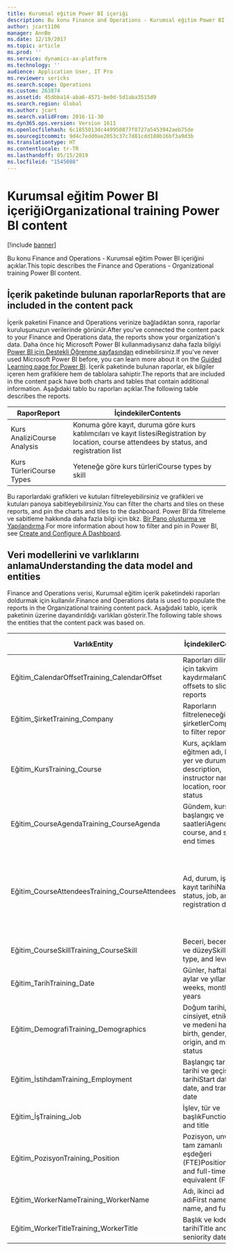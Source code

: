 ```yaml
---
title: Kurumsal eğitim Power BI içeriği
description: Bu konu Finance and Operations - Kurumsal eğitim Power BI içeriğini açıklar.
author: jcart1106
manager: AnnBe
ms.date: 12/19/2017
ms.topic: article
ms.prod: ''
ms.service: dynamics-ax-platform
ms.technology: ''
audience: Application User, IT Pro
ms.reviewer: sericks
ms.search.scope: Operations
ms.custom: 263874
ms.assetid: 45dbba14-aba6-4571-be0d-5d1aba3515d9
ms.search.region: Global
ms.author: jcart
ms.search.validFrom: 2016-11-30
ms.dyn365.ops.version: Version 1611
ms.openlocfilehash: 6c1855013dc449950877f8727a5453942aeb75de
ms.sourcegitcommit: 9d4c7edd0ae2053c37c7d81cdd180b16bf3a9d3b
ms.translationtype: HT
ms.contentlocale: tr-TR
ms.lasthandoff: 05/15/2019
ms.locfileid: "1545088"
---
```

# <a name="organizational-training-power-bi-content"></a><span data-ttu-id="7f264-103">Kurumsal eğitim Power BI içeriği</span><span class="sxs-lookup"><span data-stu-id="7f264-103">Organizational training Power BI content</span></span>

[!include [banner](../includes/banner.md)]

<span data-ttu-id="7f264-104">Bu konu Finance and Operations - Kurumsal eğitim Power BI içeriğini açıklar.</span><span class="sxs-lookup"><span data-stu-id="7f264-104">This topic describes the Finance and Operations - Organizational training Power BI content.</span></span>

## <a name="reports-that-are-included-in-the-content-pack"></a><span data-ttu-id="7f264-105">İçerik paketinde bulunan raporlar</span><span class="sxs-lookup"><span data-stu-id="7f264-105">Reports that are included in the content pack</span></span>
<span data-ttu-id="7f264-106">İçerik paketini Finance and Operations verinize bağladıktan sonra, raporlar kuruluşunuzun verilerinde görünür.</span><span class="sxs-lookup"><span data-stu-id="7f264-106">After you've connected the content pack to your Finance and Operations data, the reports show your organization's data.</span></span> <span data-ttu-id="7f264-107">Daha önce hiç Microsoft Power BI kullanmadıysanız daha fazla bilgiyi [Power BI için Destekli Öğrenme sayfasından](https://powerbi.microsoft.com/en-us/guided-learning/?WT.mc_id=PBIService_GetData) edinebilirsiniz.</span><span class="sxs-lookup"><span data-stu-id="7f264-107">If you've never used Microsoft Power BI before, you can learn more about it on the [Guided Learning page for Power BI](https://powerbi.microsoft.com/en-us/guided-learning/?WT.mc_id=PBIService_GetData).</span></span> <span data-ttu-id="7f264-108">İçerik paketinde bulunan raporlar, ek bilgiler içeren hem grafiklere hem de tablolara sahiptir.</span><span class="sxs-lookup"><span data-stu-id="7f264-108">The reports that are included in the content pack have both charts and tables that contain additional information.</span></span> <span data-ttu-id="7f264-109">Aşağıdaki tablo bu raporları açıklar.</span><span class="sxs-lookup"><span data-stu-id="7f264-109">The following table describes the reports.</span></span>

| <span data-ttu-id="7f264-110">Rapor</span><span class="sxs-lookup"><span data-stu-id="7f264-110">Report</span></span>          | <span data-ttu-id="7f264-111">İçindekiler</span><span class="sxs-lookup"><span data-stu-id="7f264-111">Contents</span></span>                                                                    |
|-----------------|-----------------------------------------------------------------------------|
| <span data-ttu-id="7f264-112">Kurs Analizi</span><span class="sxs-lookup"><span data-stu-id="7f264-112">Course Analysis</span></span> | <span data-ttu-id="7f264-113">Konuma göre kayıt, duruma göre kurs katılımcıları ve kayıt listesi</span><span class="sxs-lookup"><span data-stu-id="7f264-113">Registration by location, course attendees by status, and registration list</span></span> |
| <span data-ttu-id="7f264-114">Kurs Türleri</span><span class="sxs-lookup"><span data-stu-id="7f264-114">Course Types</span></span>    | <span data-ttu-id="7f264-115">Yeteneğe göre kurs türleri</span><span class="sxs-lookup"><span data-stu-id="7f264-115">Course types by skill</span></span>                                                       |

<span data-ttu-id="7f264-116">Bu raporlardaki grafikleri ve kutuları filtreleyebilirsiniz ve grafikleri ve kutuları panoya sabitleyebilirsiniz.</span><span class="sxs-lookup"><span data-stu-id="7f264-116">You can filter the charts and tiles on these reports, and pin the charts and tiles to the dashboard.</span></span> <span data-ttu-id="7f264-117">Power BI'da filtreleme ve sabitleme hakkında daha fazla bilgi için bkz. [Bir Pano oluşturma ve Yapılandırma](https://powerbi.microsoft.com/en-us/guided-learning/powerbi-learning-4-2-create-configure-dashboards).</span><span class="sxs-lookup"><span data-stu-id="7f264-117">For more information about how to filter and pin in Power BI, see [Create and Configure A Dashboard](https://powerbi.microsoft.com/en-us/guided-learning/powerbi-learning-4-2-create-configure-dashboards).</span></span>

## <a name="understanding-the-data-model-and-entities"></a><span data-ttu-id="7f264-118">Veri modellerini ve varlıklarını anlama</span><span class="sxs-lookup"><span data-stu-id="7f264-118">Understanding the data model and entities</span></span>
<span data-ttu-id="7f264-119">Finance and Operations verisi, Kurumsal eğitim içerik paketindeki raporları doldurmak için kullanılır.</span><span class="sxs-lookup"><span data-stu-id="7f264-119">Finance and Operations data is used to populate the reports in the Organizational training content pack.</span></span> <span data-ttu-id="7f264-120">Aşağıdaki tablo, içerik paketinin üzerine dayandırıldığı varlıkları gösterir.</span><span class="sxs-lookup"><span data-stu-id="7f264-120">The following table shows the entities that the content pack was based on.</span></span>

| <span data-ttu-id="7f264-121">Varlık</span><span class="sxs-lookup"><span data-stu-id="7f264-121">Entity</span></span>                    | <span data-ttu-id="7f264-122">İçindekiler</span><span class="sxs-lookup"><span data-stu-id="7f264-122">Contents</span></span>                                                         | <span data-ttu-id="7f264-123">Diğer varlıklarla ilişkiler</span><span class="sxs-lookup"><span data-stu-id="7f264-123">Relationships with other entities</span></span> |
|---------------------------|------------------------------------------------------------------|-----------------------------------|
| <span data-ttu-id="7f264-124">Eğitim\_CalendarOffset</span><span class="sxs-lookup"><span data-stu-id="7f264-124">Training\_CalendarOffset</span></span>  | <span data-ttu-id="7f264-125">Raporları dilimlemek için takvim kaydırmaları</span><span class="sxs-lookup"><span data-stu-id="7f264-125">Calendar offsets to slice reports</span></span>                                | <span data-ttu-id="7f264-126">Eğitim\_CourseAgenda, Eğitim\_CourseAttendees</span><span class="sxs-lookup"><span data-stu-id="7f264-126">Training\_CourseAgenda, Training\_CourseAttendees</span></span> |
| <span data-ttu-id="7f264-127">Eğitim\_Şirket</span><span class="sxs-lookup"><span data-stu-id="7f264-127">Training\_Company</span></span>         | <span data-ttu-id="7f264-128">Raporların filtreleneceği şirketler</span><span class="sxs-lookup"><span data-stu-id="7f264-128">Companies to filter reports by</span></span>                                   | <span data-ttu-id="7f264-129">Eğitim\_CourseAgenda, Eğitim\_CourseAttendees</span><span class="sxs-lookup"><span data-stu-id="7f264-129">Training\_CourseAgenda, Training\_CourseAttendees</span></span> |
| <span data-ttu-id="7f264-130">Eğitim\_Kurs</span><span class="sxs-lookup"><span data-stu-id="7f264-130">Training\_Course</span></span>          | <span data-ttu-id="7f264-131">Kurs, açıklama, eğitmen adı, konum, yer ve durum</span><span class="sxs-lookup"><span data-stu-id="7f264-131">Course, description, instructor name, location, room, and status</span></span> | <span data-ttu-id="7f264-132">Eğitim\_CourseAgenda, Eğitim\_CourseAttendees, Eğitim\_CourseSkill</span><span class="sxs-lookup"><span data-stu-id="7f264-132">Training\_CourseAgenda, Training\_CourseAttendees, Training\_CourseSkill</span></span> |
| <span data-ttu-id="7f264-133">Eğitim\_CourseAgenda</span><span class="sxs-lookup"><span data-stu-id="7f264-133">Training\_CourseAgenda</span></span>    | <span data-ttu-id="7f264-134">Gündem, kurs, başlangıç ve bitiş saatleri</span><span class="sxs-lookup"><span data-stu-id="7f264-134">Agenda, course, and start and end times</span></span>                          | <span data-ttu-id="7f264-135">Eğitim\_Company, Eğitim\_CalendarOffset, Eğitim\_Date, Eğitim\_Course</span><span class="sxs-lookup"><span data-stu-id="7f264-135">Training\_Company, Training\_CalendarOffset, Training\_Date, Training\_Course</span></span> |
| <span data-ttu-id="7f264-136">Eğitim\_CourseAttendees</span><span class="sxs-lookup"><span data-stu-id="7f264-136">Training\_CourseAttendees</span></span> | <span data-ttu-id="7f264-137">Ad, durum, iş ve kayıt tarihi</span><span class="sxs-lookup"><span data-stu-id="7f264-137">Name, status, job, and registration date</span></span>                         | <span data-ttu-id="7f264-138">Eğitim\_Company, Eğitim\_CalendarOffset, Eğitim\_Date, Eğitim\_Demographics, Eğitim\_Employment, Eğitim\_Course, Eğitim\_WorkerName, Eğitim\_WorkerTitle, Eğitim\_Job, Eğitim\_Position</span><span class="sxs-lookup"><span data-stu-id="7f264-138">Training\_Company, Training\_CalendarOffset, Training\_Date, Training\_Demographics, Training\_Employment, Training\_Course, Training\_WorkerName, Training\_WorkerTitle, Training\_Job, Training\_Position</span></span> |
| <span data-ttu-id="7f264-139">Eğitim\_CourseSkill</span><span class="sxs-lookup"><span data-stu-id="7f264-139">Training\_CourseSkill</span></span>     | <span data-ttu-id="7f264-140">Beceri, beceri türü ve düzey</span><span class="sxs-lookup"><span data-stu-id="7f264-140">Skill, skill type, and level</span></span>                                     | <span data-ttu-id="7f264-141">Eğitim\_Kurs</span><span class="sxs-lookup"><span data-stu-id="7f264-141">Training\_Course</span></span> |
| <span data-ttu-id="7f264-142">Eğitim\_Tarih</span><span class="sxs-lookup"><span data-stu-id="7f264-142">Training\_Date</span></span>            | <span data-ttu-id="7f264-143">Günler, haftalar, aylar ve yıllar</span><span class="sxs-lookup"><span data-stu-id="7f264-143">Days, weeks, months, and years</span></span>                                   | <span data-ttu-id="7f264-144">Eğitim\_CourseAgenda, Eğitim\_CourseAttendees</span><span class="sxs-lookup"><span data-stu-id="7f264-144">Training\_CourseAgenda, Training\_CourseAttendees</span></span> |
| <span data-ttu-id="7f264-145">Eğitim\_Demografi</span><span class="sxs-lookup"><span data-stu-id="7f264-145">Training\_Demographics</span></span>    | <span data-ttu-id="7f264-146">Doğum tarihi, cinsiyet, etnik köken ve medeni hal</span><span class="sxs-lookup"><span data-stu-id="7f264-146">Date of birth, gender, ethnic origin, and marital status</span></span>         | <span data-ttu-id="7f264-147">Eğitim\_CourseAgenda, Eğitim\_CourseAttendees</span><span class="sxs-lookup"><span data-stu-id="7f264-147">Training\_CourseAgenda, Training\_CourseAttendees</span></span> |
| <span data-ttu-id="7f264-148">Eğitim\_İstihdam</span><span class="sxs-lookup"><span data-stu-id="7f264-148">Training\_Employment</span></span>      | <span data-ttu-id="7f264-149">Başlangıç tarihi, bitiş tarihi ve geçiş tarihi</span><span class="sxs-lookup"><span data-stu-id="7f264-149">Start date, end date, and transition date</span></span>                        | <span data-ttu-id="7f264-150">Eğitim\_CourseAgenda, Eğitim\_CourseAttendees</span><span class="sxs-lookup"><span data-stu-id="7f264-150">Training\_CourseAgenda, Training\_CourseAttendees</span></span> |
| <span data-ttu-id="7f264-151">Eğitim\_İş</span><span class="sxs-lookup"><span data-stu-id="7f264-151">Training\_Job</span></span>             | <span data-ttu-id="7f264-152">İşlev, tür ve başlık</span><span class="sxs-lookup"><span data-stu-id="7f264-152">Function, type, and title</span></span>                                        | <span data-ttu-id="7f264-153">Eğitim\_CourseAgenda, Eğitim\_CourseAttendees</span><span class="sxs-lookup"><span data-stu-id="7f264-153">Training\_CourseAgenda, Training\_CourseAttendees</span></span> |
| <span data-ttu-id="7f264-154">Eğitim\_Pozisyon</span><span class="sxs-lookup"><span data-stu-id="7f264-154">Training\_Position</span></span>        | <span data-ttu-id="7f264-155">Pozisyon, unvan ve tam zamanlı eşdeğeri (FTE)</span><span class="sxs-lookup"><span data-stu-id="7f264-155">Position, title, and full-time equivalent (FTE)</span></span>                  | <span data-ttu-id="7f264-156">Eğitim\_CourseAgenda, Eğitim\_CourseAttendees</span><span class="sxs-lookup"><span data-stu-id="7f264-156">Training\_CourseAgenda, Training\_CourseAttendees</span></span> |
| <span data-ttu-id="7f264-157">Eğitim\_WorkerName</span><span class="sxs-lookup"><span data-stu-id="7f264-157">Training\_WorkerName</span></span>      | <span data-ttu-id="7f264-158">Adı, ikinci ad ve tam adı</span><span class="sxs-lookup"><span data-stu-id="7f264-158">First name, last name, and full name</span></span>                             | <span data-ttu-id="7f264-159">Eğitim\_CourseAttendees</span><span class="sxs-lookup"><span data-stu-id="7f264-159">Training\_CourseAttendees</span></span> |
| <span data-ttu-id="7f264-160">Eğitim\_WorkerTitle</span><span class="sxs-lookup"><span data-stu-id="7f264-160">Training\_WorkerTitle</span></span>     | <span data-ttu-id="7f264-161">Başlık ve kıdem tarihi</span><span class="sxs-lookup"><span data-stu-id="7f264-161">Title and seniority date</span></span>                                         | <span data-ttu-id="7f264-162">Eğitim\_CourseAttendees</span><span class="sxs-lookup"><span data-stu-id="7f264-162">Training\_CourseAttendees</span></span> |
